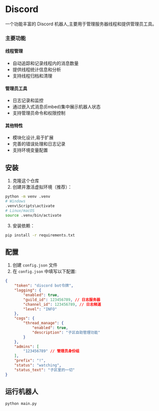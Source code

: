 # Discord

一个功能丰富的 Discord 机器人,主要用于管理服务器线程和提供管理员工具。

### 主要功能

#### 线程管理
- 自动追踪和记录线程内的消息数量
- 提供线程统计信息和分析
- 支持线程归档和清理

#### 管理员工具
- 日志记录和监控
- 通过嵌入式消息(Embed)集中展示机器人状态
- 支持管理员命令和权限控制

#### 其他特性
- 模块化设计,易于扩展
- 完善的错误处理和日志记录
- 支持环境变量配置

## 安装

1. 克隆这个仓库
2. 创建并激活虚拟环境（推荐）：
```bash
python -m venv .venv
# Windows
.venv\Scripts\activate
# Linux/macOS
source .venv/bin/activate
```
3. 安装依赖：
```bash
pip install -r requirements.txt
```

## 配置

1. 创建 `config.json` 文件
2. 在 `config.json` 中填写以下配置:

```json
{
    "token": "discord bot令牌",
    "logging": {
        "enabled": true,
        "guild_id": 123456789, // 日志服务器
        "channel_id": 123456789, // 日志频道
        "level": "INFO"
    },
    "cogs": {
        "thread_manage": {
            "enabled": true,
            "description": "子区自助管理功能"
        }
    },
    "admins": [
        "123456789" // 管理员身份组
    ],
    "prefix": "!",
    "status": "watching",
    "status_text": "子区里的一切"
}
```


## 运行机器人

```bash
python main.py
```